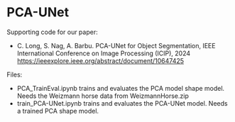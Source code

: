 # PCA-UNet
Supporting code for our paper:

- C. Long, S. Nag, A. Barbu. PCA-UNet for Object Segmentation, IEEE International Conference on Image Processing (ICIP), 2024
https://ieeexplore.ieee.org/abstract/document/10647425

Files:
- PCA_TrainEval.ipynb trains and evaluates the PCA model shape model. Needs the Weizmann horse data from WeizmannHorse.zip
- train_PCA-UNet.ipynb trains and evaluates the PCA-UNet model. Needs a trained PCA shape model.
